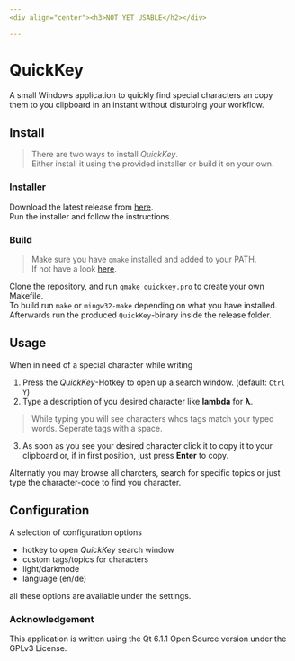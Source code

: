 ```yaml
---
<div align="center"><h3>NOT YET USABLE</h2></div>

---
```

# QuickKey

A small Windows application to quickly find special characters an copy them to you clipboard in an instant without disturbing your workflow.

## Install

> There are two ways to install *QuickKey*.\
> Either install it using the provided installer or build it on your own.

### Installer

Download the latest release from [here](https://github.com/leokraft/QuickKey/releases).\
Run the installer and follow the instructions.
  
### Build

> Make sure you have `qmake` installed and added to your PATH.\
> If not have a look [here](https://www.qt.io/download-qt-installer).

Clone the repository, and run `qmake quickkey.pro` to create your own Makefile.\
To build run `make` or `mingw32-make` depending on what you have installed.\
Afterwards run the produced `QuickKey`-binary inside the release folder.

## Usage

When in need of a special character while writing
1. Press the *QuickKey*-Hotkey to open up a search window. (default: `Ctrl Y`)
2. Type  a description of you desired character like **lambda** for **λ**.
  > While typing you will see characters whos tags match your typed words.
  > Seperate tags with a space.
3. As soon as you see your desired character click it to copy it to your clipboard or, if in first position, just press **Enter** to copy.

Alternatly you may browse all charcters, search for specific topics or just type the character-code to find you character.

## Configuration

A selection of configuration options

- hotkey to open *QuickKey* search window
- custom tags/topics for characters
- light/darkmode
- language (en/de)

all these options are available under the settings.

### Acknowledgement

This application is written using the Qt 6.1.1 Open Source version under the GPLv3 License.
